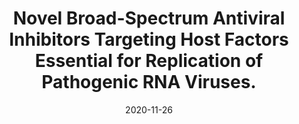 ---
link: https://doi.org/10.3390/v12121423
journal: Viruses
title: "Novel Broad-Spectrum Antiviral Inhibitors Targeting Host Factors Essential for Replication of Pathogenic RNA Viruses."
date: 2020-11-26
authors: Tampere, M., Pettke, A., Salata, C., Wallner, O., Koolmeister, T., Cazares-Körner, A., Visnes, T., Hesselman, M.C., Kunold, E., Wiita, E., Kalderén, C., Lightowler, M., Jemth, A.-S., Lehtiö, J., Rosenquist, Å., Warpman-Berglund, U., Helleday, T., Mirazimi, A., Jafari, R., Puumalainen, M.-R.
---